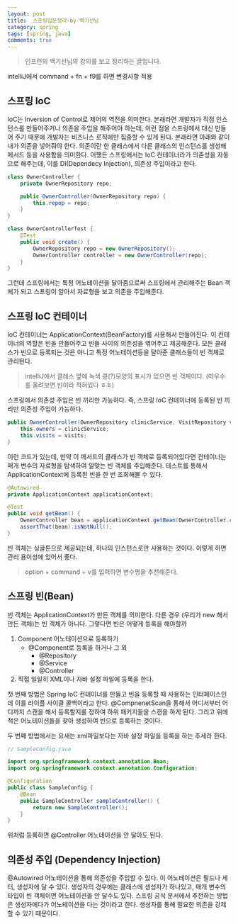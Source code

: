 ```yaml
---
layout: post
title:  스프링입문정리-by-백기선님
category: spring
tags: [spring, java]
comments: true
---
```


> 인프런의 백기선님의 강의를 보고 정리하는 글입니다.

intelliJ에서 command + fn + f9를 하면 변경사항 적용

## 스프링 IoC

IoC는 Inversion of Control로 제어의 역전을 의미한다. 본래라면 개발자가 직접 인스턴스를 만들어주거나 의존을 주입을 해주어야 하는데,
이런 점을 스프링에서 대신 만들어 주기 때문에 개발자는 비즈니스 로직에만 집중할 수 있게 된다. 본래라면 아래와 같이 내가 의존을 넣어줘야 한다.
의존이란 한 클래스에서 다른 클래스의 인스턴스를 생성해 메서드 등을 사용함을 의미한다. 어쨌든 스프링에서는 IoC 컨테이너라가 의존성을 자동으로 해주는데, 이를 DI(Dependecy Injection), 의존성 주입이라고 한다.

```java
class OwnerController {
    private OwnerRepository repo;

    public OwnerController(OwnerRepository repo) {
        this.repop = repo;
    }
}

class OwnerControllerTest {
    @Test
    public void create() {
        OwnerRepository repo = new OwnerRepository();
        OwnerController controller = new OwnerController(repo);
    }
}
```

그런데 스프링에서는 특정 어노테이션을 달아줌으로써 스프링에서 관리해주는 Bean 객체가 되고 스프링이 알아서 자료형을 보고 의존을 주입해준다.

## 스프링 IoC 컨테이너

IoC 컨테이너는 ApplicationContext(BeanFactory)를 사용해서 만들어진다. 이 컨테이너의 역할은 빈을 만들어주고 빈들 사이의 의존성을 엮어주고 제공해준다.
모든 클래스가 빈으로 등록되는 것은 아니고 특정 어노테이션등을 달아준 클래스들이 빈 객체로 관리된다.

> intelliJ에서 클래스 옆에 녹색 콩(?)모양의 표시가 있으면 빈 객체이다. (마우수를 올려보면 빈이라 적혀있다 ㅎㅎ)

스프링에서 의존성 주입은 빈 끼리만 가능하다. 즉, 스프링 IoC 컨테이너에 등록된 빈 끼리만 의존성 주입이 가능하다.

```java
public OwnerController(OwnerRepository clinicService, VisitRepository visits) {
    this.owners = clinicService;
    this.visits = visits;
}
```

이런 코드가 있는데, 만약 이 메서드의 클래스가 빈 객체로 등록되어있다면 컨테이너는 매개 변수의 자료형을 탐색하여 알맞는 빈 객체를 주입해준다.
테스트를 통해서 ApplicationContext에 등록된 빈을 한 번 조회해볼 수 있다.

```java
@Autowired
private ApplicationContext applicationContext;

@Test
public void getBean() {
    OwnerController bean = applicationContext.getBean(OwnerController.class);
    assertThat(bean).isNotNull();
}
```

빈 객체는 싱글톤으로 제공되는데, 하나의 인스턴스로만 사용하는 것이다. 이렇게 하면 관리 용이성에 있어서 좋다.

> option + command + v를 입력하면 변수명을 추천해준다.

## 스프링 빈(Bean)

빈 객체는 ApplicationContext가 만든 객체를 의미한다. 다른 경우 (우리가 new 해서 만든 객체)는 빈 객체가 아니다.  그렇다면 빈은 어떻게 등록을 해야할까

1. Component 어노테이션으로 등록하기
   -  @Component로 등록을 하거나 그 외
       - @Repository
       - @Service
       - @Controller
2. 직접 일일히 XML이나 자바 설정 파일에 등록을 한다.

첫 번째 방법은 Spring IoC 컨테이너를 만들고 빈을 등록할 때 사용하는 인터페이스인데 이를 라이플 사이클 콜백이라고 한다.
@CompnenetScan을 통해서 어디서부터 어디까지 스캔을 해서 등록할지를 정하여 하위 패키지들을 스캔을 하게 된다. 그리고 위에 적은 어노테이션들을 찾아 생성하여 빈으로 등록하는 것이다.

두 번째 방법에서는 요새는 xml파일보다는 자바 설정 파일을 등록을 하는 추세라 한다.

```java
// SampleConfig.java

import org.springframework.context.annotation.Bean;
import org.springframework.context.annotation.Configuration;

@Configuration
public class SampleConfig {
    @Bean
    public SampleController sampleController() {
        return new SampleController();
    }
}
```

위처럼 등록하면 @Controller 어노테이션을 안 달아도 된다.

## 의존성 주입 (Dependency Injection)

@Autowired 어노테이션을 통해 의존성을 주입할 수 있다. 이 어노테이션은 필드나 세터, 생성자에 달 수 있다. 생성자의 경우에는 클래스에 생성자가 하나있고, 매개 변수의 타입이 빈 객체이면 어노테이션을 안 달수도 있다. 스프링 공식 문서에서 추천하는 방법은 생성자에다가 어노테이션을 다는 것이라고 한다. 생성자를 통해 필요한 의존을 강제할 수 있기 때문이다.
